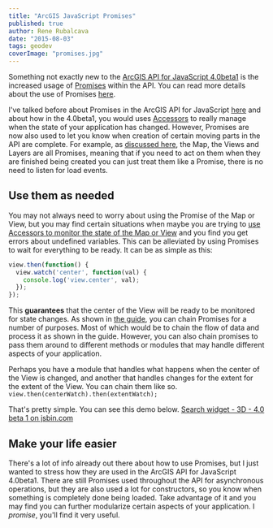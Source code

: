```yaml
---
title: "ArcGIS JavaScript Promises"
published: true
author: Rene Rubalcava
date: "2015-08-03"
tags: geodev
coverImage: "promises.jpg"
---
```


Something not exactly new to the [ArcGIS API for JavaScript 4.0beta1](https://developers.arcgis.com/javascript/beta/) is the increased usage of [Promises](https://developer.mozilla.org/en-US/docs/Web/JavaScript/Reference/Global_Objects/Promise) within the API. You can read more details about the use of Promises [here](https://developers.arcgis.com/javascript/latest/guide/programming-patterns/#async-data).

I've talked before about Promises in the ArcGIS API for JavaScript [here](https://geonet.esri.com/people/odoe/blog/2015/06/17/keeping-promises) and about how in the 4.0beta1, you would uses [Accessors](https://odoe.net/blog/arcgis-js-api-4-0beta1-accessors/) to really manage when the state of your application has changed. However, Promises are now also used to let you know when creation of certain moving parts in the API are complete. For example, as [discussed here](https://developers.arcgis.com/javascript/beta/guide/working-with-promises/), the Map, the Views and Layers are all Promises, meaning that if you need to act on them when they are finished being created you can just treat them like a Promise, there is no need to listen for load events.

## Use them as needed

You may not always need to worry about using the Promise of the Map or View, but you may find certain situations when maybe you are trying to [use Accessors to monitor the state of the Map or View](https://odoe.net/blog/fun-with-accessors-in-arcgis-js-4beta1/) and you find you get errors about undefined variables. This can be alleviated by using Promises to wait for everything to be ready. It can be as simple as this:

```js
view.then(function() {
  view.watch('center', function(val) {
    console.log('view.center', val);
  });
});
```

This **guarantees** that the center of the View will be ready to be monitored for state changes. As shown in [the guide](https://developers.arcgis.com/javascript/beta/guide/working-with-promises/), you can chain Promises for a number of purposes. Most of which would be to chain the flow of data and process it as shown in the guide. However, you can also chain promises to pass them around to different methods or modules that may handle different aspects of your application.

Perhaps you have a module that handles what happens when the center of the View is changed, and another that handles changes for the extent for the extent of the View. You can chain them like so. `view.then(centerWatch).then(extentWatch);`

That's pretty simple. You can see this demo below. [Search widget - 3D - 4.0 beta 1 on jsbin.com](http://jsbin.com/xigona/embed?js,console,output)

## Make your life easier

There's a lot of info already out there about how to use Promises, but I just wanted to stress how they are used in the ArcGIS API for JavaScript 4.0beta1. There are still Promises used throughout the API for asynchronous operations, but they are also used a lot for constructors, so you know when something is completely done being loaded. Take advantage of it and you may find you can further modularize certain aspects of your application. I _promise_, you'll find it very useful.

